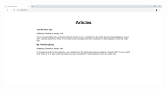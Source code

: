 ![alt text](https://github.com/yveette/HTML-CSS-Mini-Course/blob/master/Introduction-to-HTML-Lab/02_Page-Content/screenshot.png)
